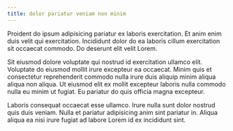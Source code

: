```yaml
---
title: dolor pariatur veniam non minim
---
```


Proident do ipsum adipisicing pariatur ex laboris exercitation. Et anim enim duis velit qui exercitation. Incididunt dolor do ea laboris cillum exercitation sit occaecat commodo. Do deserunt elit velit Lorem.

Sit eiusmod dolore voluptate qui nostrud id exercitation ullamco elit. Voluptate do eiusmod mollit irure excepteur ea occaecat. Minim quis et consectetur reprehenderit commodo nulla irure duis aliquip minim aliqua aliqua non aliqua. Ut eiusmod elit ex mollit excepteur laboris nulla commodo nulla eu minim ut fugiat. Eu pariatur do quis officia magna excepteur.

Laboris consequat occaecat esse ullamco. Irure nulla sunt dolor nostrud quis duis veniam. Nulla et pariatur adipisicing anim sint pariatur in. Aliqua aliqua ea nisi irure fugiat ad labore Lorem id ex incididunt sint.